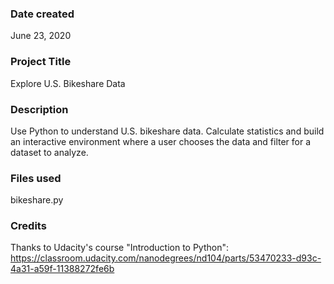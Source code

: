 ### Date created
June 23, 2020

### Project Title
Explore U.S. Bikeshare Data

### Description
Use Python to understand U.S. bikeshare data. Calculate statistics and build an interactive environment where a user chooses the data and filter for a dataset to analyze.

### Files used
bikeshare.py

### Credits
Thanks to Udacity's course "Introduction to Python": https://classroom.udacity.com/nanodegrees/nd104/parts/53470233-d93c-4a31-a59f-11388272fe6b

